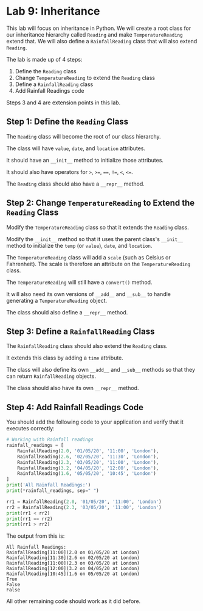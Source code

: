 # Lab 9: Inheritance

This lab will focus on inheritance in Python. We will create a root class for our inheritance hierarchy called `Reading` and make `TemperatureReading` extend that. We will also define a `RainfallReading` class that will also extend `Reading`.

The lab is made up of 4 steps:
1. Define the `Reading` class
2. Change `TemperatureReading` to extend the `Reading` class
3. Define a `RainfallReading` class
4. Add Rainfall Readings code

Steps 3 and 4 are extension points in this lab.

## Step 1: Define the `Reading` Class

The `Reading` class will become the root of our class hierarchy.

The class will have `value`, `date`, and `location` attributes.

It should have an `__init__` method to initialize those attributes.

It should also have operators for `>`, `>=`, `==`, `!=`, `<`, `<=`.

The `Reading` class should also have a `__repr__` method.

## Step 2: Change `TemperatureReading` to Extend the `Reading` Class

Modify the `TemperatureReading` class so that it extends the `Reading` class.

Modify the `__init__` method so that it uses the parent class's `__init__` method to initialize the `temp` (or `value`), `date`, and `location`.

The `TemperatureReading` class will add a `scale` (such as Celsius or Fahrenheit). The scale is therefore an attribute on the `TemperatureReading` class.

The `TemperatureReading` will still have a `convert()` method.

It will also need its own versions of `__add__` and `__sub__` to handle generating a `TemperatureReading` object.

The class should also define a `__repr__` method.

## Step 3: Define a `RainfallReading` Class

The `RainfallReading` class should also extend the `Reading` class.

It extends this class by adding a `time` attribute.

The class will also define its own `__add__` and `__sub__` methods so that they can return `RainfallReading` objects.

The class should also have its own `__repr__` method.

## Step 4: Add Rainfall Readings Code

You should add the following code to your application and verify that it executes correctly:

```python
# Working with Rainfall readings
rainfall_readings = [
    RainfallReading(2.0, '01/05/20', '11:00', 'London'),
    RainfallReading(2.6, '02/05/20', '11:30', 'London'),
    RainfallReading(2.3, '03/05/20', '11:00', 'London'),
    RainfallReading(3.2, '04/05/20', '12:00', 'London'),
    RainfallReading(1.6, '05/05/20', '10:45', 'London')
]
print('All Rainfall Readings:')
print(*rainfall_readings, sep=" ")

rr1 = RainfallReading(2.0, '01/05/20', '11:00', 'London')
rr2 = RainfallReading(2.3, '03/05/20', '11:00', 'London')
print(rr1 < rr2)
print(rr1 == rr2)
print(rr1 > rr2)
```

The output from this is:

```
All Rainfall Readings:
RainfallReading[11:00](2.0 on 01/05/20 at London) RainfallReading[11:30](2.6 on 02/05/20 at London) RainfallReading[11:00](2.3 on 03/05/20 at London) RainfallReading[12:00](3.2 on 04/05/20 at London) RainfallReading[10:45](1.6 on 05/05/20 at London)
True
False
False
```

All other remaining code should work as it did before.